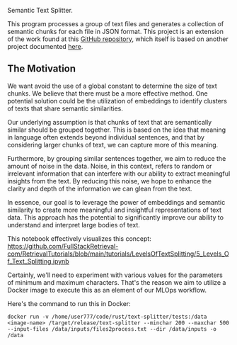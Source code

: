 Semantic Text Splitter.

This program processes a group of text files and generates a collection of semantic chunks for each file in JSON format. This project is an extension of the work found at this [GitHub repository](https://github.com/benbrandt/text-splitter), which itself is based on another project documented [here](https://semantic-text-splitter.readthedocs.io/en/stable/semantic_text_splitter.html).

## The Motivation

We want avoid the use of a global constant to determine the size of text chunks. We believe that there must be a more effective method. One potential solution could be the utilization of embeddings to identify clusters of texts that share semantic similarities.

Our underlying assumption is that chunks of text that are semantically similar should be grouped together. This is based on the idea that meaning in language often extends beyond individual sentences, and that by considering larger chunks of text, we can capture more of this meaning.

Furthermore, by grouping similar sentences together, we aim to reduce the amount of noise in the data. Noise, in this context, refers to random or irrelevant information that can interfere with our ability to extract meaningful insights from the text. By reducing this noise, we hope to enhance the clarity and depth of the information we can glean from the text.

In essence, our goal is to leverage the power of embeddings and semantic similarity to create more meaningful and insightful representations of text data. This approach has the potential to significantly improve our ability to understand and interpret large bodies of text. 

This notebook effectively visualizes this concept: 
https://github.com/FullStackRetrieval-com/RetrievalTutorials/blob/main/tutorials/LevelsOfTextSplitting/5_Levels_Of_Text_Splitting.ipynb


Certainly, we'll need to experiment with various values for the parameters of minimum and maximum characters. That's the reason we aim to utilize a Docker image to execute this as an element of our MLOps workflow. 

Here's the command to run this in Docker:
```
docker run -v /home/user777/code/rust/text-splitter/tests:/data <image-name> /target/release/text-splitter --minchar 200 --maxchar 500 --input-files /data/inputs/files2process.txt --dir /data/inputs -o /data

```
